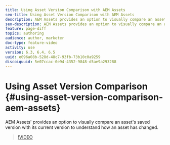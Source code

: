 ```yaml
---
title: Using Asset Version Comparison with AEM Assets
seo-title: Using Asset Version Comparison with AEM Assets
description: AEM Assets provides an option to visually compare an asset's saved version with its current version to understand how an asset has changed.
seo-description: AEM Assets provides an option to visually compare an asset's saved version with its current version to understand how an asset has changed.
feature: page-diff
topics: authoring
audience: author, marketer
doc-type: feature-video
activity: use
version: 6.3, 6.4, 6.5
uuid: e096a08b-528d-48c7-93fb-73b10c0a9259
discoiquuid: 5e07ccac-0e94-4352-9848-d5ae9a293288
---
```


# Using Asset Version Comparison {#using-asset-version-comparison-aem-assets}

AEM Assets' provides an option to visually compare an asset's saved version with its current version to understand how an asset has changed.

>[!VIDEO](https://video.tv.adobe.com/v/28691/?quality=12)